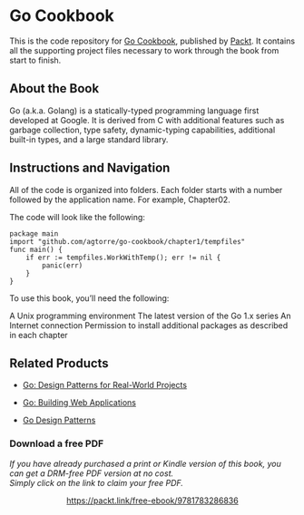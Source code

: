 # Go Cookbook
This is the code repository for [Go Cookbook](https://www.packtpub.com/application-development/go-cookbook?utm_source=github&utm_medium=repository&utm_campaign=9781783286836), published by [Packt](https://www.packtpub.com/?utm_source=github). It contains all the supporting project files necessary to work through the book from start to finish.
## About the Book
Go (a.k.a. Golang) is a statically-typed programming language first developed at Google. It is derived from C with additional features such as garbage collection, type safety, dynamic-typing capabilities, additional built-in types, and a large standard library.
## Instructions and Navigation
All of the code is organized into folders. Each folder starts with a number followed by the application name. For example, Chapter02.



The code will look like the following:
```
package main
import "github.com/agtorre/go-cookbook/chapter1/tempfiles"
func main() {
    if err := tempfiles.WorkWithTemp(); err != nil {
        panic(err)
    }
}
```

To use this book, you’ll need the following:

A Unix programming environment
The latest version of the Go 1.x series
An Internet connection
Permission to install additional packages as described in each chapter

## Related Products
* [Go: Design Patterns for Real-World Projects](https://www.packtpub.com/application-development/go-design-patterns-real-world-projects?utm_source=github&utm_medium=repository&utm_campaign=9781788390552)

* [Go: Building Web Applications](https://www.packtpub.com/application-development/go-building-web-applications?utm_source=github&utm_medium=repository&utm_campaign=9781787123496)

* [Go Design Patterns](https://www.packtpub.com/application-development/go-design-patterns?utm_source=github&utm_medium=repository&utm_campaign=9781786466204)

### Download a free PDF

 <i>If you have already purchased a print or Kindle version of this book, you can get a DRM-free PDF version at no cost.<br>Simply click on the link to claim your free PDF.</i>
<p align="center"> <a href="https://packt.link/free-ebook/9781783286836">https://packt.link/free-ebook/9781783286836 </a> </p>